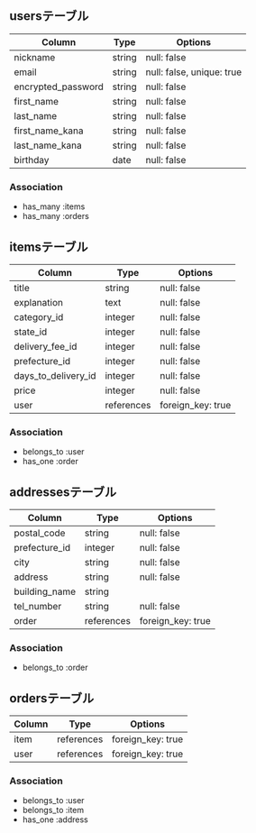 ## usersテーブル

| Column             | Type   | Options                   |
| ------------------ | ------ | ------------------------- |
| nickname           | string | null: false               |
| email              | string | null: false, unique: true |
| encrypted_password | string | null: false               |
| first_name         | string | null: false               |
| last_name          | string | null: false               |
| first_name_kana    | string | null: false               |
| last_name_kana     | string | null: false               |
| birthday           | date   | null: false               |

### Association

* has_many :items
* has_many :orders

## itemsテーブル

| Column              | Type          | Options           |
| ------------------- | --------------| ----------------- |
| title               | string        | null: false       |
| explanation         | text          | null: false       |
| category_id         | integer       | null: false       |
| state_id            | integer       | null: false       |
| delivery_fee_id     | integer       | null: false       |
| prefecture_id       | integer       | null: false       |
| days_to_delivery_id | integer       | null: false       |
| price               | integer       | null: false       |
| user                | references    | foreign_key: true |

### Association

* belongs_to :user
* has_one :order

## addressesテーブル

| Column               | Type       | Options           |
| -------------------- | ---------- | ----------------- |
| postal_code          | string     | null: false       |
| prefecture_id        | integer    | null: false       |
| city                 | string     | null: false       |
| address              | string     | null: false       |
| building_name        | string     |                   |
| tel_number           | string     | null: false       |
| order                | references | foreign_key: true |


### Association

* belongs_to :order

## ordersテーブル

| Column               | Type       | Options           |
| -------------------- | ---------- | ----------------- |
| item                 | references | foreign_key: true |
| user                 | references | foreign_key: true |

### Association


* belongs_to :user
* belongs_to :item
* has_one :address
